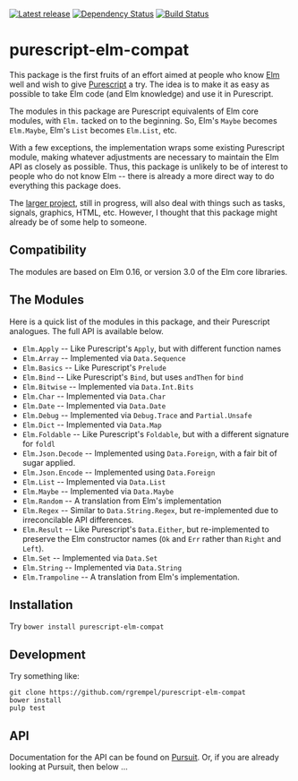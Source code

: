 [![Latest release](http://img.shields.io/bower/v/purescript-elm-compat.svg)](https://github.com/rgrempel/purescript-elm-compat/releases)
[![Dependency Status](https://www.versioneye.com/user/projects/5701e80bfcd19a00415afff5/badge.svg?style=flat)](https://www.versioneye.com/user/projects/5701e80bfcd19a00415afff5)
[![Build Status](https://travis-ci.org/rgrempel/purescript-elm-compat.svg?branch=master)](https://travis-ci.org/rgrempel/purescript-elm-compat)

# purescript-elm-compat

This package is the first fruits of an effort aimed at people who know
[Elm](http://elm-lang.org) well and wish to give
[Purescript](http://purescript.org) a try. The idea is to make it as easy
as possible to take Elm code (and Elm knowledge) and use it in Purescript.

The modules in this package are Purescript equivalents of Elm core modules,
with `Elm.` tacked on to the beginning. So, Elm's `Maybe` becomes
`Elm.Maybe`, Elm's `List` becomes `Elm.List`, etc.

With a few exceptions, the implementation wraps some existing
Purescript module, making whatever adjustments are necessary to maintain
the Elm API as closely as possible. Thus, this package is unlikely to
be of interest to people who do not know Elm -- there is already a
more direct way to do everything this package does.

The [larger project](https://github.com/rgrempel/purescript-elm), still
in progress, will also deal with things such as tasks, signals, graphics, HTML,
etc. However, I thought that this package might already be of some help
to someone.

## Compatibility

The modules are based on Elm 0.16, or version 3.0 of the Elm core libraries.

## The Modules

Here is a quick list of the modules in this package, and their Purescript analogues.
The full API is available below.

* `Elm.Apply` -- Like Purescript's `Apply`, but with different function names
* `Elm.Array` -- Implemented via `Data.Sequence`
* `Elm.Basics` -- Like Purescript's `Prelude`
* `Elm.Bind` -- Like Purescript's `Bind`, but uses `andThen` for `bind`
* `Elm.Bitwise` -- Implemented via `Data.Int.Bits`
* `Elm.Char` -- Implemented via `Data.Char`
* `Elm.Date` -- Implemented via `Data.Date`
* `Elm.Debug` -- Implemented via `Debug.Trace` and `Partial.Unsafe`
* `Elm.Dict` -- Implemented via `Data.Map`
* `Elm.Foldable` -- Like Purescript's `Foldable`, but with a different signature for `foldl`
* `Elm.Json.Decode` -- Implemented using `Data.Foreign`, with a fair bit of sugar applied.
* `Elm.Json.Encode` -- Implemented using `Data.Foreign`
* `Elm.List` -- Implemented via `Data.List`
* `Elm.Maybe` -- Implemented via `Data.Maybe`
* `Elm.Random` -- A translation from Elm's implementation
* `Elm.Regex` -- Similar to `Data.String.Regex`, but re-implemented due to irreconcilable API differences.
* `Elm.Result` -- Like Purescript's `Data.Either`, but re-implemented to preserve the Elm constructor names (`Ok` and `Err` rather than `Right` and `Left`).
* `Elm.Set` -- Implemented via `Data.Set`
* `Elm.String` -- Implemented via `Data.String`
* `Elm.Trampoline` -- A translation from Elm's implementation.

## Installation

Try `bower install purescript-elm-compat`

## Development

Try something like:

    git clone https://github.com/rgrempel/purescript-elm-compat
    bower install
    pulp test

## API

Documentation for the API can be found on
[Pursuit](https://pursuit.purescript.org/packages/purescript-elm-compat).
Or, if you are already looking at Pursuit, then below ...

